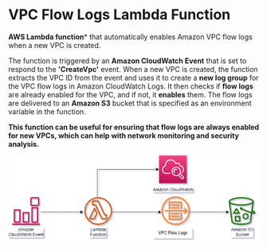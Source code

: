 
# VPC Flow Logs Lambda Function

**AWS Lambda function*** that automatically enables Amazon VPC flow logs when a new VPC is created.

The function is triggered by an **Amazon CloudWatch Event** that is set to respond to the  **'CreateVpc'** event. When a new VPC is created, the function extracts the VPC ID from the event and uses it to create a **new log group** for the VPC flow logs in Amazon CloudWatch Logs. It then checks if **flow logs** are already enabled for the VPC, and if not, it **enables** them. The flow logs are delivered to an **Amazon S3** bucket that is specified as an environment variable in the function.

**This function can be useful for ensuring that flow logs are always enabled for new VPCs, which can help with network monitoring and security analysis.**


![App Screenshot](https://github.com/SofiaNeogalaxy/AWS-Lambda-VPC-Flow-Logs/blob/main/awsdiagramlambda.png?raw=true)

